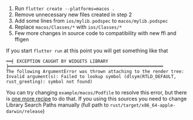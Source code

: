 
1. Run `flutter create --platforms=macos .`
2. Remove unnecessary new files created in step 2
3. Add some lines from `ios/mylib.podspec` to `macos/mylib.podspec`
4. Replace `macos/Classes/*` with `ios/Classes/*`
5. Few more changes in source code to compatibility with new ffi and ffigen

If you start `flutter run` at this point you will get something like that
```
══╡ EXCEPTION CAUGHT BY WIDGETS LIBRARY ╞═══════════════════════════════════════════════════════════
The following ArgumentError was thrown attaching to the render tree:
Invalid argument(s): Failed to lookup symbol (dlsym(RTLD_DEFAULT, rust_greeting): symbol not found)
```

You can try changing `example/macos/Podfile` to resolve this error, but there is 
[one more recipe](https://flutter.dev/docs/development/platform-integration/c-interop#compiled-dynamic-library-macos)
to do that.
If you using this sources you need to change Library Search Paths manually 
(full path to `rust/target/x86_64-apple-darwin/release`)
